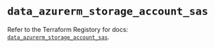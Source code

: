 # `data_azurerm_storage_account_sas`

Refer to the Terraform Registory for docs: [`data_azurerm_storage_account_sas`](https://registry.terraform.io/providers/hashicorp/azurerm/3.57.0/docs/data-sources/storage_account_sas).
